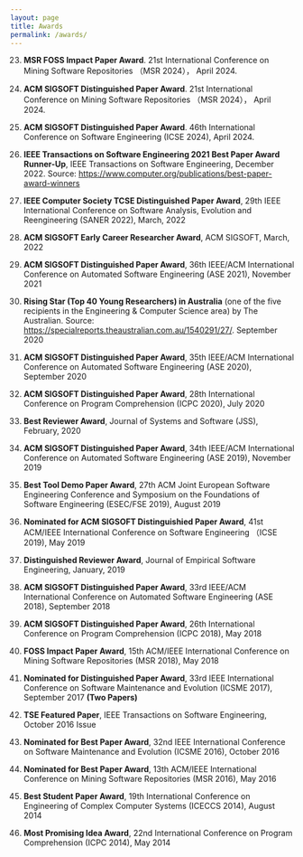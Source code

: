 ```yaml
---
layout: page
title: Awards
permalink: /awards/
---
```

23. <strong>MSR FOSS Impact Paper Award</strong>. 21st International Conference on Mining Software Repositories （MSR 2024）， April 2024. <br />

22. <strong>ACM SIGSOFT Distinguished Paper Award</strong>. 21st International Conference on Mining Software Repositories （MSR 2024）， April 2024. <br />
21. <strong>ACM SIGSOFT Distinguished Paper Award</strong>. 46th International Conference on Software Engineering (ICSE 2024), April 2024. <br />

20. <strong>IEEE Transactions on Software Engineering 2021 Best Paper Award Runner-Up</strong>,  IEEE Transactions on Software Engineering, December 2022. Source: https://www.computer.org/publications/best-paper-award-winners <br />  

20. <strong>IEEE Computer Society TCSE  Distinguished Paper Award</strong>,  29th IEEE International Conference on Software Analysis, Evolution and Reengineering (SANER 2022), March, 2022 <br />  

19. <strong>ACM SIGSOFT Early Career Researcher Award</strong>,  ACM SIGSOFT, March, 2022  <br />  

18. <strong>ACM SIGSOFT Distinguished Paper Award</strong>,  36th IEEE/ACM International Conference on Automated Software Engineering (ASE 2021), November 2021 <br />  

17. <strong>Rising Star (Top 40 Young Researchers) in Australia</strong> (one of the five recipients in the Engineering & Computer Science area) by The Australian. Source: https://specialreports.theaustralian.com.au/1540291/27/. September 2020  <br />

16. <strong>ACM SIGSOFT Distinguished Paper Award</strong>,  35th IEEE/ACM International Conference on Automated Software Engineering (ASE 2020), September 2020 <br />

15. <strong>ACM SIGSOFT Distinguished Paper Award</strong>,  28th International Conference on Program Comprehension (ICPC 2020), July 2020 <br />

14. <strong>Best Reviewer Award</strong>, Journal of Systems and Software (JSS), February, 2020

13. <strong>ACM SIGSOFT Distinguished Paper Award</strong>, 34th IEEE/ACM International Conference on Automated Software Engineering (ASE 2019), November 2019 <br />

12. <strong> Best Tool Demo Paper Award</strong>,   27th ACM Joint European Software Engineering Conference and Symposium on the Foundations of Software Engineering (ESEC/FSE 2019), August 2019 <br />


11. <strong> Nominated for  ACM SIGSOFT Distinguishied Paper Award</strong>,  41st ACM/IEEE International Conference on Software Engineering （ICSE 2019), May 2019 <br />

10.  <strong>Distinguished Reviewer Award</strong>, Journal of Empirical Software Engineering, January, 2019 <br />

9. <strong>ACM SIGSOFT Distinguished Paper Award</strong>, 33rd IEEE/ACM International Conference on Automated Software Engineering (ASE 2018), September 2018 <br />

8. <strong>ACM SIGSOFT Distinguished Paper Award</strong>,  26th International Conference on Program Comprehension (ICPC 2018), May 2018 <br />

7. <strong>FOSS Impact Paper Award</strong>, 15th ACM/IEEE International Conference
on Mining Software Repositories (MSR 2018), May 2018 <br />


6. <strong>Nominated for Distinguished Paper Award</strong>, 33rd IEEE International Conference on Software Maintenance and Evolution (ICSME 2017), September 2017 <strong>(Two Papers)</strong> <br />

5. <strong>TSE Featured Paper</strong>, IEEE Transactions on Software Engineering, October 2016 Issue <br />

4. <strong>Nominated for Best Paper Award</strong>, 32nd IEEE International Conference on Software Maintenance and Evolution (ICSME 2016), October 2016 <br />

3. <strong>Nominated for Best Paper Award</strong>, 13th ACM/IEEE International Conference
on Mining Software Repositories (MSR 2016), May 2016 <br />

2. <strong>Best Student Paper Award</strong>, 19th International Conference on Engineering
of Complex Computer Systems (ICECCS 2014), August 2014 <br />

1. <strong>Most Promising Idea Award</strong>, 22nd International Conference on Program
Comprehension (ICPC 2014), May 2014 <br />
